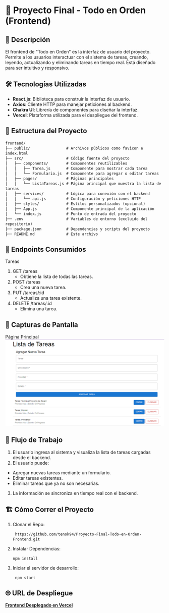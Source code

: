 # 📝 Proyecto Final - Todo en Orden (Frontend)

## 🚀 Descripción
El frontend de "Todo en Orden" es la interfaz de usuario del proyecto. Permite a los usuarios interactuar con el sistema de tareas, creando, leyendo, actualizando y eliminando tareas en tiempo real. Está diseñado para ser intuitivo y responsivo.

## 🛠 Tecnologías Utilizadas
- **React.js**: Biblioteca para construir la interfaz de usuario.
- **Axios**: Cliente HTTP para manejar peticiones al backend.
- **Chakra UI**: Librería de componentes para diseñar la interfaz.
- **Vercel**: Plataforma utilizada para el despliegue del frontend.

## 📂 Estructura del Proyecto
```plaintext
frontend/
├── public/                # Archivos públicos como favicon e index.html
├── src/                   # Código fuente del proyecto
│   ├── components/        # Componentes reutilizables
│   │   ├── Tarea.js       # Componente para mostrar cada tarea
│   │   └── Formulario.js  # Componente para agregar o editar tareas
│   ├── pages/             # Páginas principales
│   │   └── ListaTareas.js # Página principal que muestra la lista de tareas
│   ├── services/          # Lógica para conexión con el backend
│   │   └── api.js         # Configuración y peticiones HTTP
│   ├── styles/            # Estilos personalizados (opcional)
│   ├── App.js             # Componente principal de la aplicación
│   └── index.js           # Punto de entrada del proyecto
├── .env                   # Variables de entorno (excluido del repositorio)
├── package.json           # Dependencias y scripts del proyecto
├── README.md              # Este archivo
```
##  🔗 Endpoints Consumidos
Tareas
1. GET /tareas
    - Obtiene la lista de todas las tareas.
2. POST /tareas
    - Crea una nueva tarea.
3. PUT /tareas/:id
    - Actualiza una tarea existente.
4. DELETE /tareas/:id
    - Elimina una tarea.

##  📸 Capturas de Pantalla
Página Principal
![Formulario para Agregar Tareas.](./images/app.png)

##  🔄 Flujo de Trabajo
1. El usuario ingresa al sistema y visualiza la lista de tareas cargadas desde el backend.
2. El usuario puede:
- Agregar nuevas tareas mediante un formulario.
- Editar tareas existentes.
- Eliminar tareas que ya no son necesarias.
3. La información se sincroniza en tiempo real con el backend.

##  🏗 Cómo Correr el Proyecto
1. Clonar el Repo:
   ```
    https://github.com/tenok94/Proyecto-Final-Todo-en-Orden-Frontend.git
   ```
2. Instalar Dependencias:
    ```
    npm install
    ```
3. Iniciar el servidor de desarrollo:
   ```
    npm start
   ```
## 🌐 URL de Despliegue
**[Frontend Desplegado en Vercel](https://proyecto-final-todo-en-orden-frontend-qqsokhan6.vercel.app/)**

